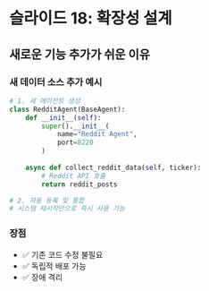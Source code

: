 # 슬라이드 18: 확장성 설계

## 새로운 기능 추가가 쉬운 이유

### 새 데이터 소스 추가 예시

```python
# 1. 새 에이전트 생성
class RedditAgent(BaseAgent):
    def __init__(self):
        super().__init__(
            name="Reddit Agent",
            port=8220
        )
    
    async def collect_reddit_data(self, ticker):
        # Reddit API 호출
        return reddit_posts

# 2. 자동 등록 및 통합
# 시스템 재시작만으로 즉시 사용 가능
```

### 장점
- ✅ 기존 코드 수정 불필요
- ✅ 독립적 배포 가능
- ✅ 장애 격리